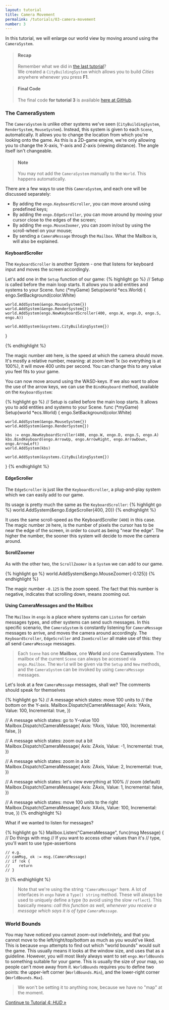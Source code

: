 ```yaml
---
layout: tutorial
title: Camera Movement
permalink: /tutorials/03-camera-movement
number: 3
---
```


In this tutorial, we will enlarge our world view by moving around using the `CameraSystem`. 

> #### Recap
> Remember what we did in [the last tutorial](/tutorials/02-first-system)? <br>
> We created a `CityBuildingSystem` which allows you to build *Cities* anywhere whenever you press **F1**. 

> #### Final Code
> The final code **for tutorial 3** is available 
> [here at GitHub](https://github.com/EngoEngine/TrafficManager/tree/03-camera-movement). 

### The CameraSystem
The `CameraSystem` is unlike other systems we've seen (`CityBuildingSystem`, `RenderSystem`, `MouseSystem`). Instead,
this system is given to each `Scene`, automatically. It allows you to 
change the location from which you're looking onto the game. As this is a 2D-game engine, we're only allowing you to 
change the X-axis, Y-axis and Z-axis (viewing distance). The angle itself isn't changeable. 

> #### Note
> You may not add the `CameraSystem` manually to the `World`. This happens automatically. 

There are a few ways to use this `CameraSystem`, and each one will be discussed separately:
* By adding the `engo.KeyboardScroller`, you can move around using predefined keys;
* By adding the `engo.EdgeScroller`, you can move around by moving your cursor close to the edges of the screen;
* By adding the `engo.MouseZoomer`, you can zoom in/out by using the scroll-wheel on your mouse;
* By sending a `CameraMessage` through the `Mailbox`. What the Mailbox is, will also be explained. 

#### KeyboardScroller
The `KeyboardScroller` is another System - one that listens for keyboard input and moves the screen accordingly. 

Let's add one in the `Setup` function of our game:
{% highlight go %}
// Setup is called before the main loop starts. It allows you to add entities and systems to your Scene.
func (*myGame) Setup(world *ecs.World) {
	engo.SetBackground(color.White)

	world.AddSystem(&engo.MouseSystem{})
	world.AddSystem(&engo.RenderSystem{})
	world.AddSystem(engo.NewKeyboardScroller(400, engo.W, engo.D, engo.S, engo.A))

	world.AddSystem(&systems.CityBuildingSystem{})
}

{% endhighlight %}

The magic number `400` here, is the speed at which the camera should move. It's mostly a relative number, meaning:
at zoom level 1x (so everything is at 100%), it will move 400 units per second. You can change this to any value 
you feel fits to your game. 

You can now move around using the WASD-keys. If we also want to allow the use of the arrow keys, we can use the
`BindKeyboard` method, available on the `KeyboardSystem`:

{% highlight go %}
// Setup is called before the main loop starts. It allows you to add entities and systems to your Scene.
func (*myGame) Setup(world *ecs.World) {
	engo.SetBackground(color.White)

	world.AddSystem(&engo.MouseSystem{})
	world.AddSystem(&engo.RenderSystem{})
	
	kbs := engo.NewKeyboardScroller(400, engo.W, engo.D, engo.S, engo.A)
	kbs.BindKeyboard(engo.ArrowUp, engo.ArrowRight, engo.ArrowDown, engo.ArrowLeft)
	world.AddSystem(kbs)

	world.AddSystem(&systems.CityBuildingSystem{})
}
{% endhighlight %}


#### EdgeScroller
The `EdgeScroller` is just like the `KeyboardScroller`, a plug-and-play system which we can easily add to our game. 

Its usage is pretty much the same as the `KeyboardScroller`:
{% highlight go %}
world.AddSystem(&engo.EdgeScroller{400, 20})
{% endhighlight %}

It uses the same scroll-speed as the KeyboardScroller (`400`) in this case. The magic number `20` here, is the number
of pixels the cursor has to be near the edge of the screen, in order to count as being "near the edge". The higher the 
number, the sooner this system will decide to move the camera around. 

#### ScrollZoomer
As with the other two, the `ScrollZoomer` is a `System` we can add to our game. 

{% highlight go %}
world.AddSystem(&engo.MouseZoomer{-0.125})
{% endhighlight %}

The magic number `-0.125` is the zoom speed. The fact that this number is negative, indicates that scrolling down, 
means zooming out.  

#### Using CameraMessages and the Mailbox
The `Mailbox` in `engo` is a place where systems can `Listen` for certain messages types, and other systems can send
such messages. In this specific scenario, the `CameraSystem` is constantly listening for `CameraMessage` messages to
arrive, and moves the camera around accordingly. The `KeyboardScroller`, `EdgeScroller` and `ZoomScroller` all make
use of this: they all send `CameraMessage` messages. 

> Each `Scene` has one **Mailbox**, one **World** and one **CameraSystem**. The mailbox of the current `Scene` can
> always be accessed via `engo.Mailbox`. The `World` will be given via the `Setup` and `New` methods, and the 
> `CameraSystem` can be invoked by using `CameraMessage` messages. 

Let's look at a few `CameraMessage` messages, shall we? The comments should speak for themselves

{% highlight go %}
// A message which states: move 100 units to 
// the bottom on the Y-axis. 
Mailbox.Dispatch(CameraMessage{
    Axis:        YAxis, 
    Value:       100, 
    Incremental: true,
})

// A message which states: go to Y-value 100
Mailbox.Dispatch(CameraMessage{
    Axis:        YAxis, 
    Value:       100, 
    Incremental: false,
})

// A message which states: zoom out a bit
Mailbox.Dispatch(CameraMessage{
    Axis:        ZAxis, 
    Value:       -1, 
    Incremental: true,
})

// A message which states: zoom in a bit
Mailbox.Dispatch(CameraMessage{
    Axis:        ZAxis, 
    Value:       2, 
    Incremental: true,
})

// A message which states: let's view everything at 100% 
// zoom (default)
Mailbox.Dispatch(CameraMessage{
    Axis:        ZAxis, 
    Value:       1, 
    Incremental: false,
})

// A message which states: move 100 units to the right
Mailbox.Dispatch(CameraMessage{
    Axis:        XAxis, 
    Value:       100, 
    Incremental: true,
})
{% endhighlight %}

What if we wanted to listen for messages?

{% highlight go %}
Mailbox.Listen("CameraMessage", func(msg Message) {
    // Do things with msg
    // If you want to access other values than it's
    // type, you'll want to use type-assertions
    
    // e.g.
    // camMsg, ok := msg.(CameraMessage)
    // if !ok {
    //    return
    // }
})
{% endhighlight %}

> Note that we're using the string `"CameraMessage"` here. A lot of interfaces in `engo` have a `Type() string` method. 
> These will always be used to uniquely define a type (to avoid using the slow `reflect`). This basically means: *call
> this function as well, whenever you receive a message which says it is of type `CameraMessage`.* 

### World Bounds
You may have noticed you cannot zoom-out indefinitely, and that you cannot move to the left/right/top/bottom as much
as you would've liked. This is because `engo` attempts to find out which "world bounds" would suit the game. This 
usually means it looks at the window size, and uses that as a guideline. However, you will most likely always want to
set `engo.WorldBounds` to something suitable for your game. This is usually the size of your map, so people can't 
move away from it. `WorldBounds` requires you to define two points: the upper-left corner (`WorldBounds.Min`), and
the lower-right corner (`WorldBounds.Max`). 

> We won't be setting it to anything now, because we have no "map" at the moment. 

<div class="button-group stacked">
<a class="button" href="/tutorials/04-hud">Continue to Tutorial 4: <i>HUD</i> &raquo;</a>
</div>